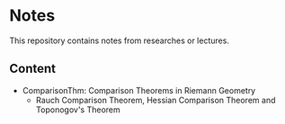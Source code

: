 # Notes

This repository contains notes from researches or lectures.

## Content

- ComparisonThm: Comparison Theorems in Riemann Geometry
  - Rauch Comparison Theorem, Hessian Comparison Theorem and Toponogov's Theorem
